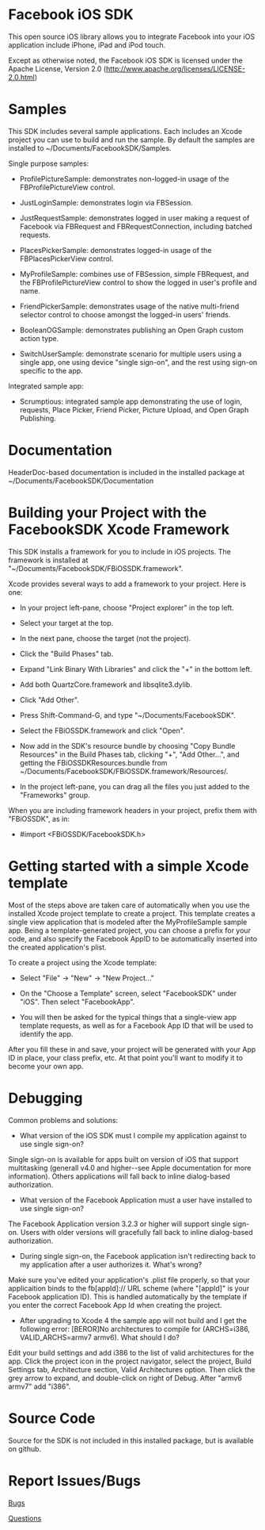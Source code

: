 Facebook iOS SDK
===============

This open source iOS library allows you to integrate Facebook into your iOS application include iPhone, iPad and iPod touch.

Except as otherwise noted, the Facebook iOS SDK is licensed under the Apache License, Version 2.0 (http://www.apache.org/licenses/LICENSE-2.0.html)

Samples
=======

This SDK includes several sample applications.  Each includes an Xcode project you can use to build and run the sample.  By default the samples are installed to ~/Documents/FacebookSDK/Samples.

Single purpose samples:

* ProfilePictureSample:  demonstrates non-logged-in usage of the FBProfilePictureView control.

* JustLoginSample:  demonstrates login via FBSession.

* JustRequestSample:  demonstrates logged in user making a request of Facebook via FBRequest and FBRequestConnection, including batched requests.

* PlacesPickerSample:  demonstrates logged-in usage of the FBPlacesPickerView control.

* MyProfileSample:  combines use of FBSession, simple FBRequest, and the FBProfilePictureView control to show the logged in user's profile and name.

* FriendPickerSample: demonstrates usage of the native multi-friend selector control to choose amongst the logged-in users' friends.

* BooleanOGSample: demonstrates publishing an Open Graph custom action type.

* SwitchUserSample: demonstrate scenario for multiple users using a single app, one using device "single sign-on", and the rest using sign-on specific to the app.


Integrated sample app:

* Scrumptious: integrated sample app demonstrating the use of login, requests, Place Picker, Friend Picker, Picture Upload, and Open Graph Publishing.

Documentation
=============

HeaderDoc-based documentation is included in the installed package at ~/Documents/FacebookSDK/Documentation

Building your Project with the FacebookSDK Xcode Framework
=================================================

This SDK installs a framework for you to include in iOS projects.  The framework is installed at "~/Documents/FacebookSDK/FBiOSSDK.framework".

Xcode provides several ways to add a framework to your project.  Here is one:

* In your project left-pane, choose "Project explorer" in the top left.

* Select your target at the top.

* In the next pane, choose the target (not the project).

* Click the "Build Phases" tab.

* Expand "Link Binary With Libraries" and click the "+" in the bottom left.

* Add both QuartzCore.framework and libsqlite3.dylib.

* Click "Add Other".

* Press Shift-Command-G, and type "~/Documents/FacebookSDK".

* Select the FBiOSSDK.framework and click "Open".

* Now add in the SDK's resource bundle by choosing "Copy Bundle Resources" in the Build Phases tab, clicking "+", "Add Other...", and getting the FBiOSSDKResources.bundle from ~/Documents/FacebookSDK/FBiOSSDK.framework/Resources/.

* In the project left-pane, you can drag all the files you just added to the "Frameworks" group.

When you are including framework headers in your project, prefix them with "FBiOSSDK", as in:

* #import <FBiOSSDK/FacebookSDK.h>

Getting started with a simple Xcode template
==================================

Most of the steps above are taken care of automatically when you use the installed Xcode project template to create
a project.  This template creates a single view application that is modeled after the MyProfileSample sample app.
Being a template-generated project, you can choose a prefix for your code, and also specify the Facebook AppID to
be automatically inserted into the created application's plist.

To create a project using the Xcode template:

* Select "File" -> "New" -> "New Project..."

* On the "Choose a Template" screen, select "FacebookSDK" under "iOS".  Then select "FacebookApp".

* You will then be asked for the typical things that a single-view app template requests, as well as for a Facebook App ID that will be used to identify the app.

After you fill these in and save, your project will be generated with your App ID in place, your class prefix, etc.  At that point you'll want to modify it to become your own app.

Debugging
=========

Common problems and solutions:

* What version of the iOS SDK must I compile my application against to use single sign-on?

Single sign-on is available for apps built on version of iOS that support multitasking (generall v4.0 and higher--see Apple documentation for more information). Others applications will fall back to inline dialog-based authorization.

* What version of the Facebook Application must a user have installed to use single sign-on?

The Facebook Application version 3.2.3 or higher will support single sign-on. Users with older versions will gracefully fall back to inline dialog-based authorization.

* During single sign-on, the Facebook application isn't redirecting back to my application after a user authorizes it. What's wrong?

Make sure you've edited your application's .plist file properly, so that your applicaition binds to the fb\[appId\]:// URL scheme (where "\[appId\]" is your Facebook application ID).  This is handled automatically by the template if you enter the correct Facebook App Id when creating the project.

* After upgrading to Xcode 4 the sample app will not build and I get the following error: [BEROR]No architectures to compile for (ARCHS=i386, VALID_ARCHS=armv7 armv6). What should I do?

Edit your build settings and add i386 to the list of valid architectures for the app. Click the project icon in the project navigator, select the project, Build Settings tab, Architecture section, Valid Architectures option. Then click the grey arrow to expand, and double-click on right of Debug. After "armv6 armv7" add "i386".

Source Code
==========

Source for the SDK is not included in this installed package, but is available on github.

Report Issues/Bugs
===============

[Bugs](https://developers.facebook.com/bugs)

[Questions](http://facebook.stackoverflow.com/questions/tagged/ios)
